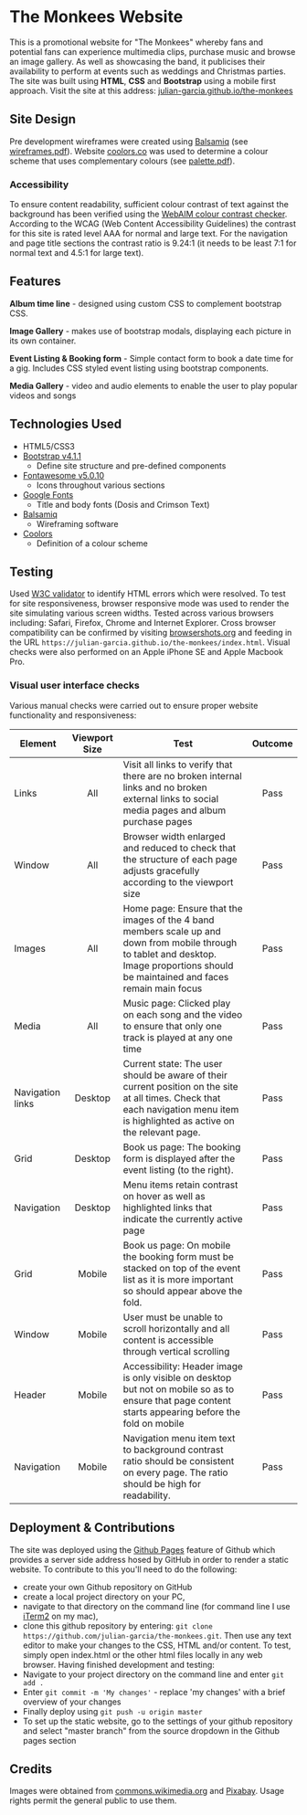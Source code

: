 # The Monkees Website
This is a promotional website for "The Monkees" whereby fans and potential fans can experience multimedia clips, purchase music and browse an image gallery. As well as showcasing the band, it publicises their availability to perform at events such as weddings and Christmas parties. The site was built using **HTML**, **CSS** and **Bootstrap** using a mobile first approach. Visit the site at this address:
[julian-garcia.github.io/the-monkees](https://julian-garcia.github.io/the-monkees/)

## Site Design
Pre development wireframes were created using [Balsamiq](https://balsamiq.com) (see [wireframes.pdf](resources/wireframes.pdf)). Website [coolors.co](https://coolors.co) was used to determine a colour
scheme that uses complementary colours (see [palette.pdf](resources/palette.pdf)). 
### Accessibility
To ensure content readability, sufficient colour contrast of text against the background has been verified using the [WebAIM colour contrast checker](https://webaim.org/resources/contrastchecker/). According to the WCAG (Web Content Accessibility Guidelines) the contrast for this site is rated level AAA for normal and large text. For the navigation and page title sections the contrast ratio is 9.24:1 (it needs to be least 7:1 for normal text and 4.5:1 for large text).

## Features
**Album time line** - designed using custom CSS to complement bootstrap CSS.

**Image Gallery** - makes use of bootstrap modals, displaying each picture in its own container.

**Event Listing & Booking form** - Simple contact form to book a date time for a gig. Includes CSS styled event listing using bootstrap components.

**Media Gallery** - video and audio elements to enable the user to play popular videos and songs 

## Technologies Used
- HTML5/CSS3
- [Bootstrap v4.1.1](http://getbootstrap.com)
  - Define site structure and pre-defined components
- [Fontawesome v5.0.10](https://fontawesome.com)
  - Icons throughout various sections
- [Google Fonts](https://fonts.google.com)
  - Title and body fonts (Dosis and Crimson Text)
- [Balsamiq](https://balsamiq.com)
  - Wireframing software
- [Coolors](https://coolors.co)
  - Definition of a colour scheme

## Testing
Used [W3C validator](https://validator.w3.org/nu/?doc=https%3A%2F%2Fjulian-garcia.github.io%2Fthe-monkees%2Findex.html) to identify HTML errors which were  resolved. To test for site responsiveness, browser responsive mode was used to render the site simulating various screen widths. Tested across various browsers including: Safari, Firefox, Chrome and Internet Explorer. Cross browser compatibility can be confirmed by visiting [browsershots.org](http://browsershots.org/) and feeding in the URL `https://julian-garcia.github.io/the-monkees/index.html`. Visual checks were also performed on an Apple iPhone SE and Apple Macbook Pro.
### Visual user interface checks
Various manual checks were carried out to ensure proper website functionality and responsiveness:

Element | Viewport Size | Test | Outcome
--------|:-------------:|------|:------:
Links | All | Visit all links to verify that there are no broken internal links and no broken external links to social media pages and album purchase pages | Pass 
Window | All | Browser width enlarged and reduced to check that the structure of each page adjusts gracefully according to the viewport size | Pass
Images | All | Home page: Ensure that the images of the 4 band members scale up and down from mobile through to tablet and desktop. Image proportions  should be maintained and faces remain main focus | Pass
Media | All | Music page: Clicked play on each song and the video to ensure that only one track is played at any one time | Pass
Navigation links | Desktop | Current state: The user should be aware of their current position on the site at all times. Check that each navigation menu item is highlighted as active on the relevant page. | Pass
Grid | Desktop| Book us page: The booking form is displayed after the event listing (to the right). | Pass
Navigation | Desktop | Menu items retain contrast on hover as well as highlighted links that indicate the currently active page | Pass
Grid| Mobile | Book us page: On mobile the booking form must be stacked on top of the event list as it is more important so should appear above the fold. | Pass
Window | Mobile | User must be unable to scroll horizontally and all content is accessible through vertical scrolling | Pass
Header | Mobile | Accessibility: Header image is only visible on desktop but not on mobile so as to ensure that page content starts appearing before the fold on mobile | Pass
Navigation | Mobile | Navigation menu item text to background contrast ratio should be consistent on every page. The ratio should be high for readability. | Pass

## Deployment & Contributions
The site was deployed using the [Github Pages](https://pages.github.com) feature of Github which provides a server side address hosed by GitHub in order to render a static website. To contribute to this you'll need to do the following:
- create your own Github repository on GitHub
- create a local project directory on your PC, 
- navigate to that directory on the command line (for command line I use [iTerm2](https://www.iterm2.com) on my mac), 
- clone this github repository by entering: `git clone https://github.com/julian-garcia/the-monkees.git`. 
Then use any text editor to make your changes to the CSS, HTML and/or content. To test, simply open index.html or the other html files locally in any web browser. Having finished development and testing:
- Navigate to your project directory on the command line and enter `git add .` 
- Enter `git commit -m 'My changes'` - replace 'my changes' with a brief overview of your changes
- Finally deploy using `git push -u origin master`
- To set up the static website, go to the settings of your github repository and select "master branch" from the source dropdown in the Github pages section
  
## Credits
Images were obtained from [commons.wikimedia.org](https://commons.wikimedia.org/wiki/Main_Page) and [Pixabay](https://pixabay.com). Usage rights permit the general public to use them.
